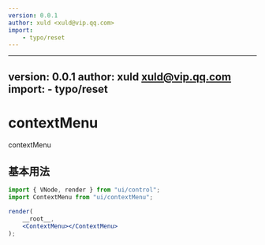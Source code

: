 ```yaml
---
version: 0.0.1
author: xuld <xuld@vip.qq.com>
import:
    - typo/reset
---
```

---
version: 0.0.1
author: xuld <xuld@vip.qq.com>
import:
    - typo/reset
---
# contextMenu
contextMenu

## 基本用法

```jsx demo
import { VNode, render } from "ui/control";
import ContextMenu from "ui/contextMenu";

render(
    __root__,
    <ContextMenu></ContextMenu>
);
```
